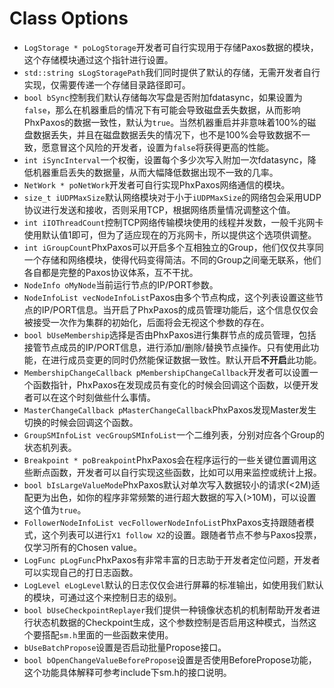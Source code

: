 # Class Options
 - `LogStorage * poLogStorage`开发者可自行实现用于存储Paxos数据的模块，这个存储模块通过这个指针进行设置。
 - `std::string sLogStoragePath`我们同时提供了默认的存储，无需开发者自行实现，仅需要传递一个存储目录路径即可。
 - `bool bSync`控制我们默认存储每次写盘是否附加fdatasync，如果设置为`false`，那么在机器重启的情况下有可能会导致磁盘丢失数据，从而影响PhxPaxos的数据一致性，默认为`true`。当然机器重启并非意味着100%的磁盘数据丢失，并且在磁盘数据丢失的情况下，也不是100%会导致数据不一致，愿意冒这个风险的开发者，设置为`false`将获得更高的性能。
 - `int iSyncInterval`一个权衡，设置每个多少次写入附加一次fdatasync，降低机器重启丢失的数据量，从而大幅降低数据出现不一致的几率。
 - `NetWork * poNetWork`开发者可自行实现PhxPaxos网络通信的模块。
 - `size_t iUDPMaxSize`默认网络模块对于小于`iUDPMaxSize`的网络包会采用UDP协议进行发送和接收，否则采用TCP，根据网络质量情况调整这个值。
 - `int iIOThreadCount`控制TCP网络传输模块使用的线程并发数，一般千兆网卡使用默认值1即可，但为了适应现在的万兆网卡，所以提供这个选项供调整。
 - `int iGroupCount`PhxPaxos可以开启多个互相独立的Group，他们仅仅共享同一个存储和网络模块，使得代码变得简洁。不同的Group之间毫无联系，他们各自都是完整的Paxos协议体系，互不干扰。
 - `NodeInfo oMyNode`当前运行节点的IP/PORT参数。
 - `NodeInfoList vecNodeInfoList`Paxos由多个节点构成，这个列表设置这些节点的IP/PORT信息。当开启了PhxPaxos的成员管理功能后，这个信息仅仅会被接受一次作为集群的初始化，后面将会无视这个参数的存在。
 - `bool bUseMembership`选择是否由PhxPaxos进行集群节点的成员管理，包括接管节点成员的IP/PORT信息，进行添加/删除/替换节点操作。只有使用此功能，在进行成员变更的同时仍然能保证数据一致性。默认开启**不开启**此功能。
 - `MembershipChangeCallback pMembershipChangeCallback`开发者可以设置一个函数指针，PhxPaxos在发现成员有变化的时候会回调这个函数，以便开发者可以在这个时刻做些什么事情。
 - `MasterChangeCallback pMasterChangeCallback`PhxPaxos发现Master发生切换的时候会回调这个函数。
 - `GroupSMInfoList vecGroupSMInfoList`一个二维列表，分别对应各个Group的状态机列表。
 - `Breakpoint * poBreakpoint`PhxPaxos会在程序运行的一些关键位置调用这些断点函数，开发者可以自行实现这些函数，比如可以用来监控或统计上报。
 - `bool bIsLargeValueMode`PhxPaxos默认对单次写入数据较小的请求(<2M)适配更为出色，如你的程序非常频繁的进行超大数据的写入(>10M)，可以设置这个值为`true`。
 - `FollowerNodeInfoList vecFollowerNodeInfoList`PhxPaxos支持跟随者模式，这个列表可以进行`X1 follow X2`的设置。跟随者节点不参与Paxos投票，仅学习所有的Chosen value。
 - `LogFunc pLogFunc`PhxPaxos有非常丰富的日志助于开发者定位问题，开发者可以实现自己的打日志函数。
 - `LogLevel eLogLevel`默认的日志仅仅会进行屏幕的标准输出，如使用我们默认的模块，可通过这个来控制日志的级别。
 - `bool bUseCheckpointReplayer`我们提供一种镜像状态机的机制帮助开发者进行状态机数据的Checkpoint生成，这个参数控制是否启用这种模式，当然这个要搭配`sm.h`里面的一些函数来使用。
 - `bUseBatchPropose`设置是否启动批量Propose接口。
 - `bool bOpenChangeValueBeforePropose`设置是否使用BeforePropose功能，这个功能具体解释可参考include下sm.h的接口说明。